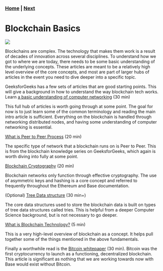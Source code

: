 ### [Home](../README.md) | [Next](../ethereum/index.md)

# Blockchain Basics

<p><img src="./whatisablockchain.png"/></p>

Blockchains are complex. The technology that makes them work is a result of
decades of innovation across several disciplines. To understand how we got to
where we are today, there needs to be some basic understanding of the
underlying concepts. These articles are meant to be a relatively high level
overview of the core concepts, and most are part of larger hubs of articles in
the event you need to dive deeper into a specific topic.

GeeksforGeeks has a few sets of articles that are good starting points. This
will give a background in how to understand the way blockchain tech works. Learn
[a basic understanding of computer networking](https://www.geeksforgeeks.org/basics-computer-networking/#) (30 min)

This full hub of articles is worth going through at some point. The goal for now
is to just learn some of the common terminology and reading the main intro
article is sufficient. Everything on the blockchain is handled through
networking distributed nodes, and having some understanding of computer
networking is essential.

[What is Peer to Peer Process](https://www.geeksforgeeks.org/what-is-p2p-peer-to-peer-process/) (20 min)

The specific type of network that a blockchain runs on is Peer to Peer. This is
from the blockchain knowledge series on GeeksforGeeks, which again is worth
diving into fully at some point.

[Blockchain Cryptography](https://www.geeksforgeeks.org/cryptography-in-blockchain/) (20 min)

Blockchain networks only function through effective cryptography. The use of asymmetric keys and hashing is a core concept and referred to frequently throughout the Ethereum and Base documentation.

(Optional) [Tree Data structure](https://www.geeksforgeeks.org/introduction-to-tree-data-structure-and-algorithm-tutorials)
(30 min+)

The core data structures used to store the blockchain data is built on types of tree data structures called tries. This is helpful from a deeper Computer Science background, but is not necessary to go deeper.

[What is Blockchain Technology?](https://www.coindesk.com/learn/what-is-blockchain-technology/) (5 min)

This is a very high-level overview of blockchain as a concept. It helps pull together some of the things mentioned in the above fundamentals.

Finally a worthwhile read is the [Bitcoin whitepaper](https://bitcoin.org/bitcoin.pdf) (30 min).
Bitcoin was the first cryptocurrency to launch as a functioning, decentralized blockchain. This article is significant as nothing that we are working towards now with Base would exist without Bitcoin.
